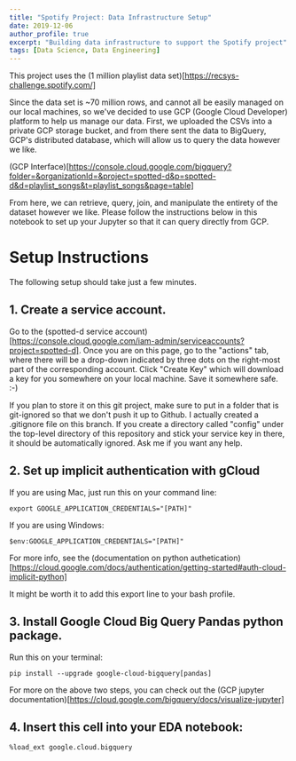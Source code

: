 ```yaml
---
title: "Spotify Project: Data Infrastructure Setup"
date: 2019-12-06
author_profile: true
excerpt: "Building data infrastructure to support the Spotify project"
tags: [Data Science, Data Engineering]
---
```


This project uses the (1 million playlist data set)[https://recsys-challenge.spotify.com/]

Since the data set is ~70 million rows, and cannot all be easily managed on our local machines, so we've decided to use GCP (Google Cloud Developer) platform to help us manage our data. First, we uploaded the CSVs into a private GCP storage bucket, and from there sent the data to BigQuery, GCP's distributed database, which will allow us to query the data however we like.

(GCP Interface)[https://console.cloud.google.com/bigquery?folder=&organizationId=&project=spotted-d&p=spotted-d&d=playlist_songs&t=playlist_songs&page=table]

From here, we can retrieve, query, join, and manipulate the entirety of the dataset however we like. Please follow the instructions below in this notebook to set up your Jupyter so that it can query directly from GCP.

# Setup Instructions

The following setup should take just a few minutes.

## 1. Create a service account. 
Go to the (spotted-d service account)[https://console.cloud.google.com/iam-admin/serviceaccounts?project=spotted-d]. Once you are on this page, go to the "actions" tab, where there will be a drop-down indicated by three dots on the right-most part of the corresponding account. Click "Create Key" which will download a key for you somewhere on your local machine. Save it somewhere safe. :-)  

If you plan to store it on this git project, make sure to put in a folder that is git-ignored so that we don't push it up to Github. I actually created a .gitignore file on this branch. If you create a directory called "config" under the top-level directory of this repository and stick your service key in there, it should be automatically ignored. Ask me if you want any help.

## 2. Set up implicit authentication with gCloud
If you are using Mac, just run this on your command line:

`export GOOGLE_APPLICATION_CREDENTIALS="[PATH]"`

If you are using Windows:

`$env:GOOGLE_APPLICATION_CREDENTIALS="[PATH]"`

For more info, see the (documentation on python authetication)[https://cloud.google.com/docs/authentication/getting-started#auth-cloud-implicit-python]

It might be worth it to add this export line to your bash profile.

## 3. Install Google Cloud Big Query Pandas python package.

Run this on your terminal:

`pip install --upgrade google-cloud-bigquery[pandas]`

For more on the above two steps, you can check out the (GCP jupyter documentation)[https://cloud.google.com/bigquery/docs/visualize-jupyter]

## 4. Insert this cell into your EDA notebook:
`%load_ext google.cloud.bigquery`